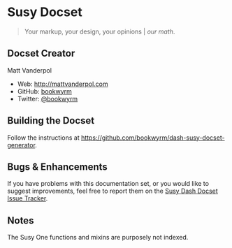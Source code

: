 Susy Docset
=======================

> Your markup, your design, your opinions | *our math*.

## Docset Creator

Matt Vanderpol

- Web: <http://mattvanderpol.com>
- GitHub: [bookwyrm](https://github.com/bookwyrm)
- Twitter: [@bookwyrm](https://twitter.com/bookwyrm)

## Building the Docset

Follow the instructions at <https://github.com/bookwyrm/dash-susy-docset-generator>.

## Bugs & Enhancements

If you have problems with this documentation set, or you would like to suggest
improvements, feel free to report them on the [Susy Dash Docset Issue Tracker](https://github.com/bookwyrm/dash-susy-docset-generator/issues).

## Notes

The Susy One functions and mixins are purposely not indexed.
